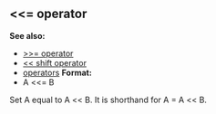 ## \<\<= operator
**See also:**
+   [\>\>= operator](/ref/operator/%3e%3e=.md) 
+   [\<\< shift operator](/ref/operator/%3c%3c/shift.md) 
+   [operators](/ref/operator.md) <!-- -->
**Format:**
+   A \<\<= B


Set A equal to A \<\< B. It is shorthand for A = A \<\< B.